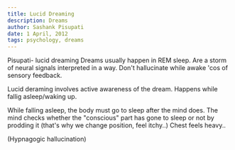 ```yaml
---
title: Lucid Dreaming
description: Dreams
author: Sashank Pisupati
date: 1 April, 2012
tags: psychology, dreams
---
```

Pisupati- lucid dreaming
Dreams usually happen in REM sleep. Are a storm of neural signals interpreted in a way.
Don't hallucinate while awake 'cos of sensory feedback.

Lucid deraming involves active awareness of the dream. Happens while fallig asleep/waking up.

While falling asleep, the body must go to sleep after the mind does. The mind checks whether the "conscious" part has gone to sleep or not by prodding it (that's why we change position, feel itchy..)
Chest feels heavy..

(Hypnagogic hallucination)
